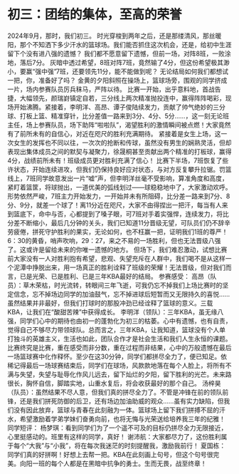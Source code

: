 # 初三：团结的集体，至高的荣誉

2024年9月，那时，我们初三。
时光穿梭到两年之后，还是那缕清风，那丝暖阳，那个不知洒下多少汗水的篮球场。我们能否抓住这次机会，还是，给初中生涯留下个没有进八强的遗憾？
我们都不愿意留下遗憾，但前一场，对阵8班，一败涂地，落后7分。
灰暗中透过希望，8班对阵7班，竟然输了4分，但这份希望极其渺小，要赢“强中强”7班，还要领先11分，能不能做到呢？
无论结局如何我们都想试一把，你，准备好了吗？
金黄的夕阳斜照在操场上，篮球场旁，围观的同学挤成一片，场内参赛队员厉兵秣马，严阵以待。
比赛一开始，出乎意料地，首战告捷，大幅领先，颜瑞崶镇定自若，三分线上两次精准抛投连中，赢得阵阵喝彩，现场开始沸腾。紧接着，李明洋、高昂、谭子俊陆续发力，贡献了帅气绝妙的三分球、打板上篮、精准穿针，比分差值一路来到3分、4分、5分……，这一刻无论班主任，场上参赛队员，场下助阵“啦啦队”，渴望胜利的激情瞬间被点燃！大家竟然有了前所未有的自信心，对近在咫尺的胜利充满期待。
紧接着是女生上场，这一次女生的发挥也不同以往，一次次的抢断和传球，虽然没有男生的娴熟灵活，但却表现出集体成员之间的默契与凝聚力，徐晟桐甚至贡献出两个精准的打板球，赢得4分，战绩前所未有！班级成员更对胜利充满了信心！
比赛下半场，7班恢复了些许状态，开始连续进攻，但我们仍保持良好应对状态，与对方反复攀升拉锯。罚篮线上，7班同学故意发出一片“嘘”声，但李明洋丝毫不受影响，算准角度和高度，紧盯着篮筐，将球抛出，一道优美的弧线划过——球稳稳地中了，大家激动欢呼。
形势依然严峻，7班主力开始发力，一开始并未有所阻碍，比分差一路来到7分、8分、9分，就差一个球了！离11分近在咫尺，大家不由得捏出一把汗，每当有人来到篮底下，命中与否，心都提到了嗓子眼，可7班对手着实强悍，连续发力，将比分差不断缩小，最后几分钟的关头，我们已知道11分晋级无望，可队员们仍不辞辛劳疲倦，拼死守护胜利的果实，无论如何，也不枉赢一把，证明我们1班的尊严！6：30的黄昏，哨声吹响，29：27，来之不易的一场胜利，但也无法晋级八强了。这或许是留给未来的你唯一遗憾的地方。
但场下，我们难忍激动，试想比赛前大家没有一人对胜利抱有希望，悲观、失望充斥在人群中，我们喝不是从这样一个泥潭中挣脱出来，用一场真正的胜利诠释了班级的荣耀！无法晋级，但对我们而言，已是光荣、已是胜利、已是三年KBA最好的结局。
参赛感受：
高昂（队员）：草木荣枯，时光流转，转眼间三年飞逝，可我仍忘不掉我们上场比赛时的坚定信念，忘不掉场边同学的加油鼓气，忘不掉进球后短暂而又无限持久的喜悦……虽然结果并非最好，但我们打球时的那股冲劲已经诠释了篮球的意义。三载KBA，让我们在“酸甜苦辣”中获得成长。
李明洋（领队）：三年KBA，虽无缘八强，同学们心中的期待也由初一的蓬勃化为初三的枯萎。心中有遗憾，也有自责，觉得自己不够尽力带领球队。总而言之，三年KBA，让我知道，篮球没有个人单打独斗的英雄主义，生活也如此，团队合作才是社会生活和我们人生永恒的课题。比赛终究是比赛，重在感受而非分数，重在过程而非结果，心中的万般遗憾在最后一场篮球赛中化作释怀。至少在这30分钟，同学们都拼尽全力了，便已知足。依稀记得最后一场球赛结束后，同学们在球场，风款款地落在每个人脸上，将所有不满与失望，失望与耻辱化作风儿远去，留下灿烂的夕阳，留下胜利的光芒。未来路很长，胸怀自信，脚踏实地，山重水复后，将会收获最好的那个自己。
汤梓昊（队员）：虽然结果不尽人意，但我们真的拼尽全力了。不管是冲锋在前的领队前锋，还是我们拼死防御的后卫，还有场边加油助威的观众……虽有实力缺陷，但我们没有因此放弃，篮球与青春在此刻融为一体。篮球场上留下我们拼搏不屈的汗水，希望激励着学弟学妹们奋勇向前，也将无悔与光荣送给培养我三年的纪雅！
同学短评：
杨梦琪：看到同学们为了一个遥不可及的目标仍拼尽全力无限接近，心里挺感动的。班里有这样的同学，真好！
谢沛航：大家都尽力了，这份胜利属于每个“大我”与“小我”，将在每次我迷茫的时刻提醒我，激励我前行！
夏国栋：同学们真的好拼啊！好想上去帮一把。KBA在此刻画上句号，但这个句号很完美。向阳一班的每个人都是在黑暗中抗争的勇士。生而无畏，战至终章！
